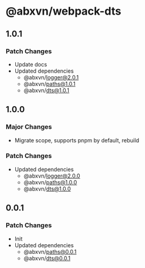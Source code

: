 # @abxvn/webpack-dts

## 1.0.1

### Patch Changes

- Update docs
- Updated dependencies
  - @abxvn/logger@2.0.1
  - @abxvn/paths@1.0.1
  - @abxvn/dts@1.0.1

## 1.0.0

### Major Changes

- Migrate scope, supports pnpm by default, rebuild

### Patch Changes

- Updated dependencies
  - @abxvn/logger@2.0.0
  - @abxvn/paths@1.0.0
  - @abxvn/dts@1.0.0

## 0.0.1

### Patch Changes

- Init
- Updated dependencies
  - @abxvn/paths@0.0.1
  - @abxvn/dts@0.0.1
